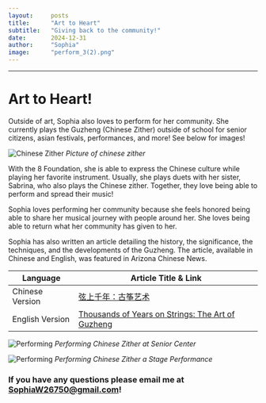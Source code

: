 ```yaml
---
layout:     posts
title:      "Art to Heart"
subtitle:   "Giving back to the community!"
date:       2024-12-31
author:     "Sophia"
image:      "perform_3(2).png"
---
```


---

# Art to Heart! 

Outside of art, Sophia also loves to perform for her community. She currently plays the Guzheng (Chinese Zither) outside of school for senior citizens, asian festivals, performances, and more! See below for images! 

![Chinese Zither](/chinese_zither.jpg) 
_Picture of chinese zither_

With the 8 Foundation, she is able to express the Chinese culture while playing her favorite instrument. Usually, she plays duets with her sister, Sabrina, who also plays the Chinese zither. Together, they love being able to perform and spread their music!

Sophia loves performing her community because she feels honored being able to share her musical journey with people around her. She loves being able to return what her community has given to her. 

Sophia has also written an article detailing the history, the significance, the techniques, and the developments of the Guzheng. The article, available in Chinese and English, was featured in Arizona Chinese News.

| Language        | Article Title & Link                                                                 |
|----------------|----------------------------------------------------------------------------------------|
| Chinese Version | [弦上千年：古筝艺术](https://www.azchinesenews1.com/static/content/FK/2025-06-17/1384464404318425088.html) |
| English Version | [Thousands of Years on Strings: The Art of Guzheng](https://www.azchinesenews1.com/static/content/YW/2025-06-17/1384466515781390336.html) |


![Performing](/perform.jpg)
_Performing Chinese Zither at Senior Center_

![Performing](/performing_2.jpg)
_Performing Chinese Zither a Stage Performance_

### If you have any questions please email me at SophiaW26750@gmail.com!
